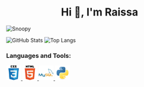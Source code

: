 <h1 align="center">Hi 👋, I'm Raissa</h1>

![Snoopy](https://media1.giphy.com/media/v1.Y2lkPTc5MGI3NjExa2IzaTJpdHIxYWppMzc2ODM2cm53ZmpsZGExNHZ3enc1OG91eWJxMyZlcD12MV9pbnRlcm5hbF9naWZfYnlfaWQmY3Q9Zw/aeu60CPZd8zw4/giphy.gif) 

![GitHub Stats](https://github-readme-stats.vercel.app/api?username=raiwyzs&show_icons=true&theme=radical) ![Top Langs](https://github-readme-stats.vercel.app/api/top-langs/?username=raiwyzs&layout=compact&theme=radical) <h3 align="left">Languages and Tools:</h3>
<p align="left"> <a href="https://www.w3schools.com/css/" target="_blank" rel="noreferrer"> <img src="https://raw.githubusercontent.com/devicons/devicon/master/icons/css3/css3-original-wordmark.svg" alt="css3" width="40" height="40"/> </a> <a href="https://www.w3.org/html/" target="_blank" rel="noreferrer"> <img src="https://raw.githubusercontent.com/devicons/devicon/master/icons/html5/html5-original-wordmark.svg" alt="html5" width="40" height="40"/> </a> <a href="https://www.mysql.com/" target="_blank" rel="noreferrer"> <img src="https://raw.githubusercontent.com/devicons/devicon/master/icons/mysql/mysql-original-wordmark.svg" alt="mysql" width="40" height="40"/> </a> <a href="https://www.python.org" target="_blank" rel="noreferrer"> <img src="https://raw.githubusercontent.com/devicons/devicon/master/icons/python/python-original.svg" alt="python" width="40" height="40"/> </a> </p>

